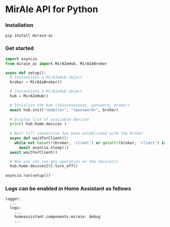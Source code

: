# MirAIe API for Python

### Installation

```
pip install miraie-ac
```

### Get started

```Python
import asyncio
from miraie_ac import MirAIeHub, MirAIeBroker

async def setup():
  # Instantiate a MirAIeHub object
  broker = MirAIeBroker()

  # Instantiate a MirAIeHub object
  hub = MirAIeHub()

  # Intialize the hub (+91xxxxxxxxxx, password, broker)
  await hub.init("<mobile>", "<password>", broker)
  
  # Display list of available devices
  print( hub.home.devices )
  
  # Wait till connection has been established with the broker
  async def waitForClient():
    while not hasattr(broker, 'client') or getattr(broker, 'client') is None:
      await asyncio.sleep(1)
  await waitForClient()

  # Now you can run any operation on the device(s)
  hub.home.devices[0].turn_off()
    
asyncio.run(setup())


```

### Logs can be enabled in Home Assistant as follows

```
logger:
  ...
  logs:
    ...
    homeassistant.components.miraie: debug
    ...
```
